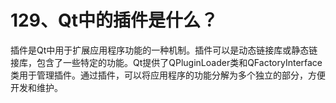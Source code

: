 # 129、Qt中的插件是什么？

插件是Qt中用于扩展应用程序功能的一种机制。插件可以是动态链接库或静态链接库，包含了一些特定的功能。Qt提供了QPluginLoader类和QFactoryInterface类用于管理插件。通过插件，可以将应用程序的功能分解为多个独立的部分，方便开发和维护。

